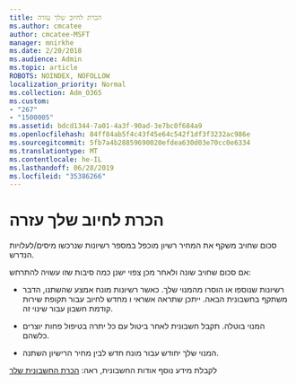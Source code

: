 ```yaml
---
title: הכרת לחיוב שלך עזרה
ms.author: cmcatee
author: cmcatee-MSFT
manager: mnirkhe
ms.date: 2/20/2018
ms.audience: Admin
ms.topic: article
ROBOTS: NOINDEX, NOFOLLOW
localization_priority: Normal
ms.collection: Adm_O365
ms.custom:
- "267"
- "1500005"
ms.assetid: bdcd1344-7a01-4a3f-90ad-3e7bc0f684a9
ms.openlocfilehash: 84ff84ab5f4c43f45e64c542f1df3f3232ac986e
ms.sourcegitcommit: 5fb7a4b28859690020efdea630d03e70cc0e6334
ms.translationtype: MT
ms.contentlocale: he-IL
ms.lasthandoff: 06/28/2019
ms.locfileid: "35386266"
---
```

# <a name="help-understanding-your-bill"></a>הכרת לחיוב שלך עזרה

סכום שחויב משקף את המחיר רשיון מוכפל במספר רשיונות שנרכשו מיסים/לעלויות הנדרש.
  
אם סכום שחויב שונה ולאחר מכן צפוי ישנן כמה סיבות שזו עשויה להתרחש:
  
- רשיונות שנוספו או הוסרו מהמנוי שלך. כאשר רשיונות מונח אמצע שהשתנו, הדבר משתקף בחשבונית הבאה. ייתכן שתראה אשראי ו מחדש לחיוב עבור תקופת שירות קודמת חשבון עבור שינוי זה.

- המנוי בוטלה. תקבל חשבונית לאחר ביטול עם כל יתרה בטיפול פחות יוצרים כלשהם.

- המנוי שלך יחודש עבור מונח חדש לבין מחיר הרישיון השתנה.

לקבלת מידע נוסף אודות החשבונית, ראה: [הכרת החשבונית שלך](https://support.office.com/article/0724b428-fb59-4962-8c37-6674166d7507)
  